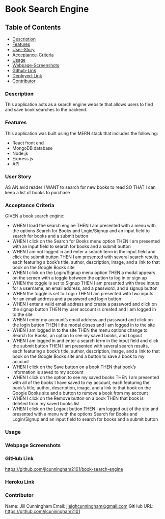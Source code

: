 # Book Search Engine

## Table of Contents

- [Description](#description)
- [Features](#features)
- [User-Story](#user-story)
- [Acceptance-Criteria](#acceptance-criteria)
- [Usage](#usage)
- [Webpage-Screenshots](#webpage-screenshots)
- [Github-Link](#github-link)
- [Deployed-Link](#deployed-link)
- [Contributor](#contributor)

### Description

This application acts as a search engine website that allows users to find and save book searches to the backend.

### Features

This application was built using the MERN stack that includes the following:

- React front end
- MongoDB database
- Node.js
- Express.js
- API

### User Story

AS AN avid reader
I WANT to search for new books to read
SO THAT I can keep a list of books to purchase

### Acceptance Criteria

GIVEN a book search engine:

- WHEN I load the search engine
  THEN I am presented with a menu with the options Search for Books and Login/Signup and an input field to search for books and a submit button
- WHEN I click on the Search for Books menu option
  THEN I am presented with an input field to search for books and a submit button
- WHEN I am not logged in and enter a search term in the input field and click the submit button
  THEN I am presented with several search results, each featuring a book’s title, author, description, image, and a link to that book on the Google Books site
- WHEN I click on the Login/Signup menu option
  THEN a modal appears on the screen with a toggle between the option to log in or sign up
- WHEN the toggle is set to Signup
  THEN I am presented with three inputs for a username, an email address, and a password, and a signup button
- WHEN the toggle is set to Login
  THEN I am presented with two inputs for an email address and a password and login button
- WHEN I enter a valid email address and create a password and click on the signup button
  THEN my user account is created and I am logged in to the site
- WHEN I enter my account’s email address and password and click on the login button
  THEN I the modal closes and I am logged in to the site
- WHEN I am logged in to the site
  THEN the menu options change to Search for Books, an option to see my saved books, and Logout
- WHEN I am logged in and enter a search term in the input field and click the submit button
  THEN I am presented with several search results, each featuring a book’s title, author, description, image, and a link to that book on the Google Books site and a button to save a book to my account
- WHEN I click on the Save button on a book
  THEN that book’s information is saved to my account
- WHEN I click on the option to see my saved books
  THEN I am presented with all of the books I have saved to my account, each featuring the book’s title, author, description, image, and a link to that book on the Google Books site and a button to remove a book from my account
- WHEN I click on the Remove button on a book
  THEN that book is deleted from my saved books list
- WHEN I click on the Logout button
  THEN I am logged out of the site and presented with a menu with the options Search for Books and Login/Signup and an input field to search for books and a submit button

### Usage

### Webpage Screenshots

### GitHub Link

https://github.com/jlcunningham2101/book-search-engine

### Heroku Link

### Contributor

Name: Jill Cunningham
Email: jleighcunningham@gmail.com
GitHub URL: https://github.com/jlcunningham2101
